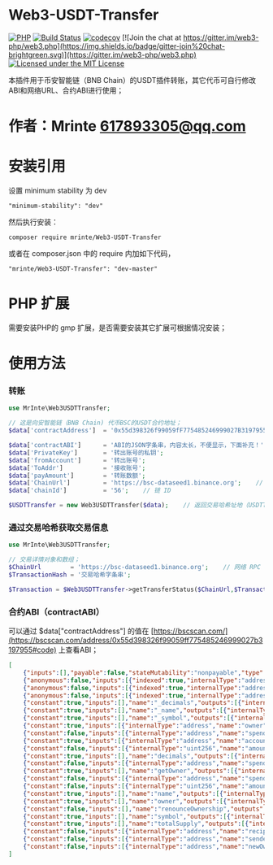 # Web3-USDT-Transfer
[![PHP](https://github.com/web3p/web3.php/actions/workflows/php.yml/badge.svg)](https://github.com/web3p/web3.php/actions/workflows/php.yml)
[![Build Status](https://travis-ci.org/web3p/web3.php.svg?branch=master)](https://travis-ci.org/web3p/web3.php)
[![codecov](https://codecov.io/gh/web3p/web3.php/branch/master/graph/badge.svg)](https://codecov.io/gh/web3p/web3.php)
[![Join the chat at https://gitter.im/web3-php/web3.php](https://img.shields.io/badge/gitter-join%20chat-brightgreen.svg)](https://gitter.im/web3-php/web3.php)
[![Licensed under the MIT License](https://img.shields.io/badge/License-MIT-blue.svg)](https://github.com/web3p/web3.php/blob/master/LICENSE)

本插件用于币安智能链（BNB Chain）的USDT插件转账，其它代币可自行修改ABI和网络URL、合约ABI进行使用；

# 作者：Mrinte <617893305@qq.com>

# 安装引用

设置 minimum stability 为 dev
```
"minimum-stability": "dev"
```

然后执行安装：
```
composer require mrinte/Web3-USDT-Transfer
```

或者在 composer.json 中的 require 内加如下代码，

```
"mrinte/Web3-USDT-Transfer": "dev-master"
```
# PHP 扩展

需要安装PHP的 gmp 扩展，是否需要安装其它扩展可根据情况安装；

# 使用方法

### 转账
```php
use MrInte\Web3USDTTransfer;

// 这是向安智能链（BNB Chain) 代币BSC的USDT合约地址；
$data['contractAddress']  = '0x55d398326f99059fF775485246999027B3197955';

$data['contractABI']      = 'ABI的JSON字条串，内容太长，不便显示，下面补充！';
$data['PrivateKey']       = '转出账号的私钥';
$data['fromAccount']      = '转出账号';
$data['ToAddr']           = '接收账号';
$data['payAmount']        = '转账数额';
$data['ChainUrl']         = 'https://bsc-dataseed1.binance.org';    // 网络 RPC URL
$data['chainId']          = '56';    // 链 ID

$USDTTransfer = new Web3USDTTransfer($data);    // 返回交易哈希址地（USDTTransfer）字符串
```

### 通过交易哈希获取交易信息
```php
use MrInte\Web3USDTTransfer;

// 交易详情对象和数组；
$ChainUrl        = 'https://bsc-dataseed1.binance.org';    // 网络 RPC URL
$TransactionHash = '交易哈希字条串';

$Transaction = $Web3USDTTransfer->getTransferStatus($ChainUrl,$TransactionHash);;    // 返回交易详情对象和数组
```

### 合约ABI（contractABI）
可以通过 $data["contractAddress"] 的值在 [https://bscscan.com/](https://bscscan.com/address/0x55d398326f99059ff775485246999027b3197955#code) 上查看ABI；

```json
[
    {"inputs":[],"payable":false,"stateMutability":"nonpayable","type":"constructor"},
    {"anonymous":false,"inputs":[{"indexed":true,"internalType":"address","name":"owner","type":"address"},{"indexed":true,"internalType":"address","name":"spender","type":"address"},{"indexed":false,"internalType":"uint256","name":"value","type":"uint256"}],"name":"Approval","type":"event"},
    {"anonymous":false,"inputs":[{"indexed":true,"internalType":"address","name":"previousOwner","type":"address"},{"indexed":true,"internalType":"address","name":"newOwner","type":"address"}],"name":"OwnershipTransferred","type":"event"},
    {"anonymous":false,"inputs":[{"indexed":true,"internalType":"address","name":"from","type":"address"},{"indexed":true,"internalType":"address","name":"to","type":"address"},{"indexed":false,"internalType":"uint256","name":"value","type":"uint256"}],"name":"Transfer","type":"event"},
    {"constant":true,"inputs":[],"name":"_decimals","outputs":[{"internalType":"uint8","name":"","type":"uint8"}],"payable":false,"stateMutability":"view","type":"function"},
    {"constant":true,"inputs":[],"name":"_name","outputs":[{"internalType":"string","name":"","type":"string"}],"payable":false,"stateMutability":"view","type":"function"},
    {"constant":true,"inputs":[],"name":"_symbol","outputs":[{"internalType":"string","name":"","type":"string"}],"payable":false,"stateMutability":"view","type":"function"},
    {"constant":true,"inputs":[{"internalType":"address","name":"owner","type":"address"},{"internalType":"address","name":"spender","type":"address"}],"name":"allowance","outputs":[{"internalType":"uint256","name":"","type":"uint256"}],"payable":false,"stateMutability":"view","type":"function"},
    {"constant":false,"inputs":[{"internalType":"address","name":"spender","type":"address"},{"internalType":"uint256","name":"amount","type":"uint256"}],"name":"approve","outputs":[{"internalType":"bool","name":"","type":"bool"}],"payable":false,"stateMutability":"nonpayable","type":"function"},
    {"constant":true,"inputs":[{"internalType":"address","name":"account","type":"address"}],"name":"balanceOf","outputs":[{"internalType":"uint256","name":"","type":"uint256"}],"payable":false,"stateMutability":"view","type":"function"},
    {"constant":false,"inputs":[{"internalType":"uint256","name":"amount","type":"uint256"}],"name":"burn","outputs":[{"internalType":"bool","name":"","type":"bool"}],"payable":false,"stateMutability":"nonpayable","type":"function"},
    {"constant":true,"inputs":[],"name":"decimals","outputs":[{"internalType":"uint8","name":"","type":"uint8"}],"payable":false,"stateMutability":"view","type":"function"},
    {"constant":false,"inputs":[{"internalType":"address","name":"spender","type":"address"},{"internalType":"uint256","name":"subtractedValue","type":"uint256"}],"name":"decreaseAllowance","outputs":[{"internalType":"bool","name":"","type":"bool"}],"payable":false,"stateMutability":"nonpayable","type":"function"},
    {"constant":true,"inputs":[],"name":"getOwner","outputs":[{"internalType":"address","name":"","type":"address"}],"payable":false,"stateMutability":"view","type":"function"},
    {"constant":false,"inputs":[{"internalType":"address","name":"spender","type":"address"},{"internalType":"uint256","name":"addedValue","type":"uint256"}],"name":"increaseAllowance","outputs":[{"internalType":"bool","name":"","type":"bool"}],"payable":false,"stateMutability":"nonpayable","type":"function"},
    {"constant":false,"inputs":[{"internalType":"uint256","name":"amount","type":"uint256"}],"name":"mint","outputs":[{"internalType":"bool","name":"","type":"bool"}],"payable":false,"stateMutability":"nonpayable","type":"function"},
    {"constant":true,"inputs":[],"name":"name","outputs":[{"internalType":"string","name":"","type":"string"}],"payable":false,"stateMutability":"view","type":"function"},
    {"constant":true,"inputs":[],"name":"owner","outputs":[{"internalType":"address","name":"","type":"address"}],"payable":false,"stateMutability":"view","type":"function"},
    {"constant":false,"inputs":[],"name":"renounceOwnership","outputs":[],"payable":false,"stateMutability":"nonpayable","type":"function"},
    {"constant":true,"inputs":[],"name":"symbol","outputs":[{"internalType":"string","name":"","type":"string"}],"payable":false,"stateMutability":"view","type":"function"},
    {"constant":true,"inputs":[],"name":"totalSupply","outputs":[{"internalType":"uint256","name":"","type":"uint256"}],"payable":false,"stateMutability":"view","type":"function"},
    {"constant":false,"inputs":[{"internalType":"address","name":"recipient","type":"address"},{"internalType":"uint256","name":"amount","type":"uint256"}],"name":"transfer","outputs":[{"internalType":"bool","name":"","type":"bool"}],"payable":false,"stateMutability":"nonpayable","type":"function"},
    {"constant":false,"inputs":[{"internalType":"address","name":"sender","type":"address"},{"internalType":"address","name":"recipient","type":"address"},{"internalType":"uint256","name":"amount","type":"uint256"}],"name":"transferFrom","outputs":[{"internalType":"bool","name":"","type":"bool"}],"payable":false,"stateMutability":"nonpayable","type":"function"},
    {"constant":false,"inputs":[{"internalType":"address","name":"newOwner","type":"address"}],"name":"transferOwnership","outputs":[],"payable":false,"stateMutability":"nonpayable","type":"function"}
]
```
